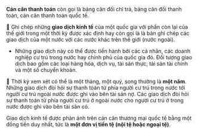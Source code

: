 **Cán cân thanh toán** còn gọi là bảng cân đối chỉ trả, bảng cân đối thanh toán, cán cân thanh toán quốc tế.

📍 Ghi chép những **giao dịch kinh tế** của một quốc gia với phần còn lại của thế giới trong một thời kỳ được xác định hay còn gọi là là bản ghi chép các giao dịch của một nước với các nước khác trên thế giới (nước ngoài). 

- Những giao dịch này có thể được tiến hành bởi các cá nhân, các doanh nghiệp cư trú trong nước hay chính phủ của quốc gia đó. Đối tượng giao dịch bao gồm các loại hàng hóa, dịch vụ, tài sản thực, tài sản tài chính và một số chuyển khoản.

📍 Thời kỳ xem xét có thể là một tháng, một quý, song thường là **một năm**. Những giao dịch đòi hỏi sự thanh toán từ phía người cư trú trong nước tới người cư trú ngoài nước được ghi vào bên tài sản nợ. Các giao dịch đòi hỏi sự thanh toán từ phía người cư trú ở ngoài nước cho người cư trú ở trong nước được ghi vào bên tài sản có.

Giao dịch kinh tế được phản ánh trên cán cân thương mại quốc tế bằng một đồng tiền duy nhất, tức là **một đơn vị tiền tệ (nội tệ hoặc ngoại tệ)**. 